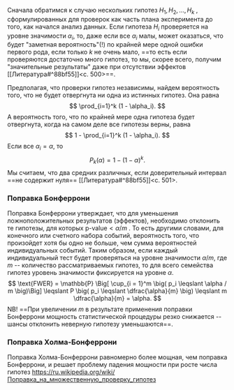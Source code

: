 Сначала обратимся к случаю нескольких гипотез $H_1, H_2, \ldots, H_k$ , сформулированных для проверок как часть плана эксперимента до того, как начался анализ данных. Если гипотеза $H_i$ проверяется на уровне значимости $\alpha_i$, то, даже если все $\alpha_i$ малы, может оказаться, что будет "заметная вероятность"(!) по крайней мере одной ошибки первого рода, если только $k$ не очень мало, ==то есть если проверяются достаточно много гипотез, то мы, скорее всего, получим "значительные результаты" даже при отсутствии эффектов [[Литература#^88bf55]]<c. 500>==.

Предполагая, что проверки гипотез независимы, найдем вероятность того, что не будет отвергнута ни одна из истинных гипотез. Она равна
$$
\prod_{i=1}^k (1 - \alpha_i).
$$
А вероятность того, что по крайней мере одна гипотеза будет отвергнута, когда на самом деле все гипотезы верны, равна
$$
1 - \prod_{i=1}^k (1 - \alpha_i).
$$
Если все $\alpha_i = \alpha$, то 
$$
P_k(\alpha) = 1 - (1 - \alpha)^k.
$$
Мы считаем, что два средних различных, если доверительный интервал ==не содержит нуля== [[Литература#^88bf55]]<c. 501>.

### Поправка Бонферрони

Поправка Бонферрони утверждает, что для уменьшения ложноположительных результатов (эффектов), необходимо отклонить те гипотезы, для которых $\text{p-value} < \alpha / m$ . То есть другими словами, для конечного или счетного набора событий, вероятность того, что произойдет хотя бы одно не больше, чем сумма вероятностей индивидуальных событий. Таким образом, если каждый индивидуальный тест будет проверяться на уровне значимости $\alpha / m$, где $m$ -- количество рассматриваемых гипотез, то для всего семейства гипотез уровень значимости фиксируется на уровне $\alpha$. 
$$
\text{FWER} = \mathbb{P} \Big[ \cup_{i = 1}^m \big( p_i \leqslant \alpha / m \big)\Big] \leqslant P \big( p_i \leqslant \dfrac{\alpha}{m} \big) \leqslant m \dfrac{\alpha}{m} = \alpha.
$$
NB! ==При увеличении $m$ в результате применения поправки Бонферрони мощность статистической процедуры резко снижается -- шансы отклонить неверную гипотезу уменьшаются==. 
### Поправка Холма-Бонферрони

Поправка Холма-Бонферрони равномерно более мощная, чем поправка Бонферрони, и решает проблему падения мощности при росте числа гипотез https://ru.wikipedia.org/wiki/Поправка_на_множественную_проверку_гипотез 